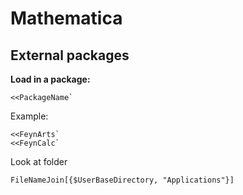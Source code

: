 # Mathematica

## External packages

**Load in a package:**
~~~~
<<PackageName`
~~~~

Example:
~~~~
<<FeynArts`
<<FeynCalc`
~~~~

Look at folder
~~~~
FileNameJoin[{$UserBaseDirectory, "Applications"}]
~~~~

